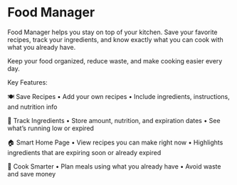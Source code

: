 # Food Manager

Food Manager helps you stay on top of your kitchen. Save your favorite recipes, track your ingredients, and know exactly what you can cook with what you already have.

Keep your food organized, reduce waste, and make cooking easier every day.

Key Features:

🍽️ Save Recipes
• Add your own recipes
• Include ingredients, instructions, and nutrition info

🥫 Track Ingredients
• Store amount, nutrition, and expiration dates
• See what’s running low or expired

🏠 Smart Home Page
• View recipes you can make right now
• Highlights ingredients that are expiring soon or already expired

🧠 Cook Smarter
• Plan meals using what you already have
• Avoid waste and save money
